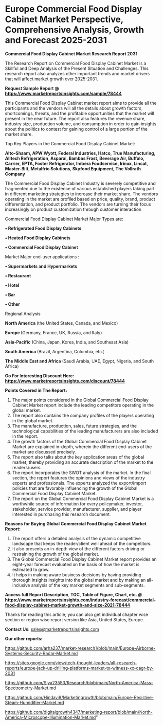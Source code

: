 # Europe Commercial Food Display Cabinet Market Perspective, Comprehensive Analysis, Growth and Forecast 2025-2031

<strong>Commercial Food Display Cabinet Market Research Report 2031</strong>

The Research Report on Commercial Food Display Cabinet Market is a Skillful and Deep Analysis of the Present Situation and Challenges. This research report also analyzes other important trends and market drivers that will affect market growth over 2025-2031.

<strong>Request Sample Report @ <a href=https://www.marketreportsinsights.com/sample/78444>https://www.marketreportsinsights.com/sample/78444</a></strong>

This Commercial Food Display Cabinet market report aims to provide all the participants and the vendors will all the details about growth factors, shortcomings, threats, and the profitable opportunities that the market will present in the near future. The report also features the revenue share, industry size, production volume, and consumption in order to gain insights about the politics to contest for gaining control of a large portion of the market share.

Top Key Players in the Commercial Food Display Cabinet Market:

<strong>Alto-Shaam, APW Wyott, Federal Industries, Hatco, True Manufacturing, Alltech Refrigeration, Asparai, Bambas Frost, Beverage Air, Buffalo, Carrier, EPTA, Foster Refrigerator, Imbera Foodservice, Irinox, Lincat, Master-Bilt, Metalfrio Solutions, Skyfood Equipment, The Vollrath Company</strong>

The Commercial Food Display Cabinet Industry is severely competitive and fragmented due to the existence of various established players taking part in different marketing strategies to increase their market share. The vendors operating in the market are profiled based on price, quality, brand, product differentiation, and product portfolio. The vendors are turning their focus increasingly on product customization through customer interaction.

Commercial Food Display Cabinet Market Major Types are:

<strong>• Refrigerated Food Display Cabinets

• Heated Food Display Cabinets

• Commercial Food Display Cabinet</strong>

Market Major end-user applications :

<strong>• Supermarkets and Hypermarkets

• Restaurant

• Hotel

• Bar

• Other</strong>

Regional Analysis

</u><strong><b>North America</b></strong> (the United States, Canada, and Mexico)

<strong><b>Europe </b></strong>(Germany, France, UK, Russia, and Italy)

<strong><b>Asia-Pacific</b></strong> (China, Japan, Korea, India, and Southeast Asia)

<strong><b>South America</b></strong> (Brazil, Argentina, Colombia, etc.)

<strong><b>The Middle East and Africa</b></strong> (Saudi Arabia, UAE, Egypt, Nigeria, and South Africa)

<strong>Go For Interesting Discount Here: <a href=https://www.marketreportsinsights.com/discount/78444>https://www.marketreportsinsights.com/discount/78444</a></strong>

<strong>Points Covered in The Report:</strong>
<ol>
  <li>The major points considered in the Global Commercial Food Display Cabinet Market report include the leading competitors operating in the global market.</li>
  <li>The report also contains the company profiles of the players operating in the global market.</li>
  <li>The manufacture, production, sales, future strategies, and the technological capabilities of the leading manufacturers are also included in the report.</li>
  <li>The growth factors of the Global Commercial Food Display Cabinet Market are explained in-depth, wherein the different end-users of the market are discussed precisely.</li>
  <li>The report also talks about the key application areas of the global market, thereby providing an accurate description of the market to the readers/users.</li>
  <li>The report incorporates the SWOT analysis of the market. In the final section, the report features the opinions and views of the industry experts and professionals. The experts analyzed the export/import policies that are favorably influencing the growth of the Global Commercial Food Display Cabinet Market.</li>
  <li>The report on the Global Commercial Food Display Cabinet Market is a worthwhile source of information for every policymaker, investor, stakeholder, service provider, manufacturer, supplier, and player interested in purchasing this research document.</li>
</ol>
<strong>Reasons for Buying Global Commercial Food Display Cabinet Market Report:</strong>

<ol>
  <li>The report offers a detailed analysis of the dynamic competitive landscape that keeps the reader/client well ahead of the competitors.</li>
  <li>It also presents an in-depth view of the different factors driving or restraining the growth of the global market.</li>
  <li>The Global Commercial Food Display Cabinet Market report provides an eight-year forecast evaluated on the basis of how the market is estimated to grow.</li>
  <li>It helps in making aware business decisions by having providing thorough insights insights into the global market and by making an all-inclusive analysis of the key market segments and sub-segments.</li>
</ol>
<strong>Access full Report Description, TOC, Table of Figure, Chart, etc. @ <a href=https://www.marketreportsinsights.com/industry-forecast/commercial-food-display-cabinet-market-growth-and-size-2021-78444>https://www.marketreportsinsights.com/industry-forecast/commercial-food-display-cabinet-market-growth-and-size-2021-78444</a></strong>


Thanks for reading this article; you can also get individual chapter wise section or region wise report version like Asia, United States, Europe.

<strong>Contact Us:</strong>
sales@marketreportsinsights.com

<strong>Our other reports:</strong>

<a href=https://github.com/arha237/market-research1/blob/main/Europe-Airborne-Systems-Security-Radar-Market.md>https://github.com/arha237/market-research1/blob/main/Europe-Airborne-Systems-Security-Radar-Market.md</a>

<a href=https://sites.google.com/view/tech-thought-leaders/all-research-reports/europe-jack-up-drilling-platforms-market-to-witness-xx-cagr-by-2031>https://sites.google.com/view/tech-thought-leaders/all-research-reports/europe-jack-up-drilling-platforms-market-to-witness-xx-cagr-by-2031</a>

<a href=https://github.com/Siya23553/Research/blob/main/North-America-Mass-Spectrometry-Market.md>https://github.com/Siya23553/Research/blob/main/North-America-Mass-Spectrometry-Market.md</a>

<a href=https://github.com/Hindavi8/Marketingrowth/blob/main/Europe-Resistive-Steam-Humidifier-Market.md>https://github.com/Hindavi8/Marketingrowth/blob/main/Europe-Resistive-Steam-Humidifier-Market.md</a>

<a href=https://github.com/digitalgrowth4347/marketing-report/blob/main/North-America-Microscope-Illumination-Market.md>https://github.com/digitalgrowth4347/marketing-report/blob/main/North-America-Microscope-Illumination-Market.md</a>"
